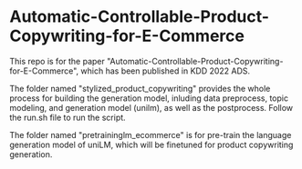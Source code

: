 # Automatic-Controllable-Product-Copywriting-for-E-Commerce

This repo is for the paper "Automatic-Controllable-Product-Copywriting-for-E-Commerce", which has been published in KDD 2022 ADS. 

The folder named "stylized_product_copywriting" provides the whole process for building the generation model, inluding data preprocess, topic modeling, and generation model (unilm), as well as the postprocess. Follow the run.sh file to run the script.

The folder named "pretraininglm_ecommerce" is for pre-train the language generation model of uniLM, which will be finetuned for product copywriting generation.

